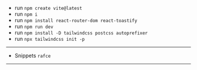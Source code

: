 - run `npm create vite@latest`
- run `npm i`
- run `npm install react-router-dom react-toastify`
- run `npm run dev`
- run `npm install -D tailwindcss postcss autoprefixer`
- run `npx tailwindcss init -p`

---

- Snippets `rafce`

---
